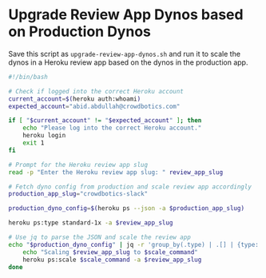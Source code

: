 # Upgrade Review App Dynos based on Production Dynos

Save this script as `upgrade-review-app-dynos.sh` and run it to scale the dynos in a Heroku review app based on the dynos in the production app.

```bash
#!/bin/bash

# Check if logged into the correct Heroku account
current_account=$(heroku auth:whoami)
expected_account="abid.abdullah@crowdbotics.com"

if [ "$current_account" != "$expected_account" ]; then
    echo "Please log into the correct Heroku account."
    heroku login
    exit 1
fi

# Prompt for the Heroku review app slug
read -p "Enter the Heroku review app slug: " review_app_slug

# Fetch dyno config from production and scale review app accordingly
production_app_slug="crowdbotics-slack"

production_dyno_config=$(heroku ps --json -a $production_app_slug)

heroku ps:type standard-1x -a $review_app_slug

# Use jq to parse the JSON and scale the review app
echo "$production_dyno_config" | jq -r 'group_by(.type) | .[] | {type: .[0].type, count: length, size: .[0].size} | "\(.type)=\(.count):\(.size)"' | while read scale_command; do
    echo "Scaling $review_app_slug to $scale_command"
    heroku ps:scale $scale_command -a $review_app_slug
done
```